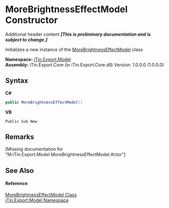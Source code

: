 # MoreBrightnessEffectModel Constructor 
Additional header content _**\[This is preliminary documentation and is subject to change.\]**_

Initializes a new instance of the <a href="60fd20f6-f6b4-427b-d3da-68909ef96121">MoreBrightnessEffectModel</a> class

**Namespace:**&nbsp;<a href="ef57ffcc-e95e-b212-5a46-9aa6f5a3511f">iTin.Export.Model</a><br />**Assembly:**&nbsp;iTin.Export.Core (in iTin.Export.Core.dll) Version: 1.0.0.0 (1.0.0.0)

## Syntax

**C#**<br />
``` C#
public MoreBrightnessEffectModel()
```

**VB**<br />
``` VB
Public Sub New
```


## Remarks
\[Missing <remarks> documentation for "M:iTin.Export.Model.MoreBrightnessEffectModel.#ctor"\]

## See Also


#### Reference
<a href="60fd20f6-f6b4-427b-d3da-68909ef96121">MoreBrightnessEffectModel Class</a><br /><a href="ef57ffcc-e95e-b212-5a46-9aa6f5a3511f">iTin.Export.Model Namespace</a><br />